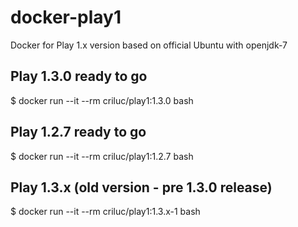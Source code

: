 docker-play1
============

Docker for Play 1.x version based on official Ubuntu with openjdk-7

Play 1.3.0 ready to go
-----------------------

$ docker run --it --rm criluc/play1:1.3.0 bash

Play 1.2.7 ready to go
-----------------------

$ docker run --it --rm criluc/play1:1.2.7 bash

Play 1.3.x (old version - pre 1.3.0 release)
-----------------------

$ docker run --it --rm criluc/play1:1.3.x-1 bash
